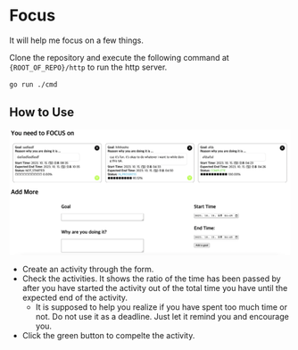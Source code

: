 # Focus

It will help me focus on a few things.

Clone the repository and execute the following command at `{ROOT_OF_REPO}/http` to run the http server.

```zsh
go run ./cmd
```

## How to Use

![main_image](docs/images/image.png)

- Create an activity through the form.
- Check the activities. It shows the ratio of the time has been passed by after you have started the activity out of the total time you have until the expected end of the activity.
  - It is supposed to help you realize if you have spent too much time or not. Do not use it as a deadline. Just let it remind you and encourage you.
- Click the green button to compelte the activity.
